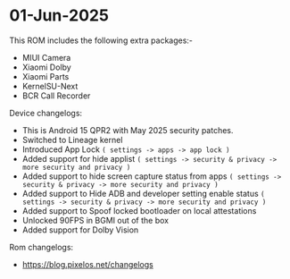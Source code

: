 # 01-Jun-2025

This ROM includes the following extra packages:-
* MIUI Camera
* Xiaomi Dolby
* Xiaomi Parts
* KernelSU-Next
* BCR Call Recorder

Device changelogs:
* This is Android 15 QPR2 with May 2025 security patches.
* Switched to Lineage kernel
* Introduced App Lock `( settings -> apps -> app lock )`
* Added support for hide applist `( settings -> security & privacy -> more security and privacy )`
* Added support to hide screen capture status from apps `( settings -> security & privacy -> more security and privacy )`
* Added support to Hide ADB and developer setting enable status `( settings -> security & privacy -> more security and privacy )`
* Added support to Spoof locked bootloader on local attestations
* Unlocked 90FPS in BGMI out of the box
* Added support for Dolby Vision

Rom changelogs:
* https://blog.pixelos.net/changelogs
